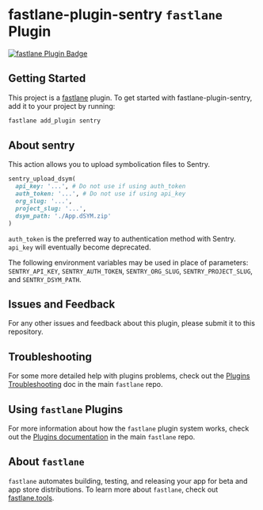 # fastlane-plugin-sentry `fastlane` Plugin

[![fastlane Plugin Badge](https://raw.githubusercontent.com/fastlane/fastlane/master/fastlane/assets/plugin-badge.svg)](https://rubygems.org/gems/fastlane-plugin-sentry)

## Getting Started

This project is a [fastlane](https://github.com/fastlane/fastlane) plugin. To get started with fastlane-plugin-sentry, add it to your project by running:

```bash
fastlane add_plugin sentry
```

## About sentry

This action allows you to upload symbolication files to Sentry.

```ruby
sentry_upload_dsym(
  api_key: '...', # Do not use if using auth_token
  auth_token: '...', # Do not use if using api_key
  org_slug: '...',
  project_slug: '...',
  dsym_path: './App.dSYM.zip'
)
```

`auth_token` is the preferred way to authentication method with Sentry. `api_key` will eventually become deprecated.

The following environment variables may be used in place of parameters: `SENTRY_API_KEY`, `SENTRY_AUTH_TOKEN`, `SENTRY_ORG_SLUG`, `SENTRY_PROJECT_SLUG`, and `SENTRY_DSYM_PATH`.

## Issues and Feedback

For any other issues and feedback about this plugin, please submit it to this repository.

## Troubleshooting

For some more detailed help with plugins problems, check out the [Plugins Troubleshooting](https://github.com/fastlane/fastlane/blob/master/fastlane/docs/PluginsTroubleshooting.md) doc in the main `fastlane` repo.

## Using `fastlane` Plugins

For more information about how the `fastlane` plugin system works, check out the [Plugins documentation](https://github.com/fastlane/fastlane/blob/master/fastlane/docs/Plugins.md) in the main `fastlane` repo.

## About `fastlane`

`fastlane` automates building, testing, and releasing your app for beta and app store distributions. To learn more about `fastlane`, check out [fastlane.tools](https://fastlane.tools).
